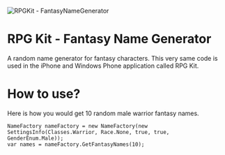 ![RPGKit - FantasyNameGenerator](https://raw.github.com/knunery/FantasyNameGenerator/master/rpgkit.jpg)

RPG Kit - Fantasy Name Generator
====================

A random name generator for fantasy characters.  This very same code is used in the iPhone and Windows Phone application called RPG Kit.

How to use?
===========

Here is how you would get 10 random male warrior fantasy names.


    NameFactory nameFactory = new NameFactory(new SettingsInfo(Classes.Warrior, Race.None, true, true, GenderEnum.Male));
    var names = nameFactory.GetFantasyNames(10);
